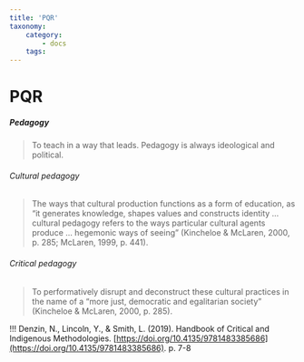 ```yaml
---
title: 'PQR'
taxonomy:
    category:
        - docs
    tags:
---
```

# PQR
##### Pedagogy
> To teach in a way that leads. Pedagogy is always ideological and political.

###### Cultural pedagogy
> The ways that cultural production functions as a form of education, as “it generates knowledge, shapes values and constructs identity … cultural pedagogy refers to the ways particular cultural agents produce … hegemonic ways of seeing” (Kincheloe & McLaren, 2000, p. 285; McLaren, 1999, p. 441).

###### Critical pedagogy
> To performatively disrupt and deconstruct these cultural practices in the name of a “more just, democratic and egalitarian society” (Kincheloe & McLaren, 2000, p. 285).

!!! Denzin, N., Lincoln, Y., & Smith, L. (2019). Handbook of Critical and Indigenous Methodologies. [https://doi.org/10.4135/9781483385686](https://doi.org/10.4135/9781483385686). p. 7-8
